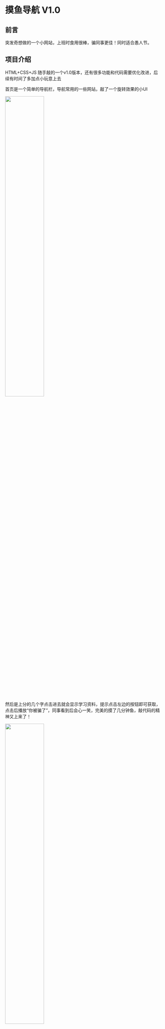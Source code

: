 # 摸鱼导航 V1.0

## 前言

突发奇想做的一个小网站，上班时食用很棒，骗同事更佳！同时适合愚人节。

## 项目介绍

HTML+CSS+JS 随手敲的一个v1.0版本，还有很多功能和代码需要优化改进，后续有时间了多加点小玩意上去

首页是一个简单的导航栏，导航常用的一些网站，敲了一个旋转效果的小UI

<img src="https://s2.loli.net/2022/04/19/WRkJA2UjysFmzaP.gif" width="50%" ></img>

然后是上分的几个字点击进去就会显示学习资料，提示点击左边的按钮即可获取，点击后播放“你被骗了”，同事看到后会心一笑，完美的摸了几分钟鱼，敲代码的精神又上来了！

<img src="https://s2.loli.net/2022/04/19/IeCn7VKY3TXlEoH.gif" width="50%" ></img>

有的人可能不懂这个梗所以我特意弄了一个科普页面，只需要再次点击按钮即可出现，he/she看完之后会心一笑，完美的摸了几分钟鱼，敲代码的精神又上来了！

<img src="https://s2.loli.net/2022/04/19/d7OL4qCIpDuGSNy.gif" width="50%" ></img>



### 项目地址

- GitHub地址：<https://github.com/wuliaoe/navigation-bar-HTML-CSS-JS->

如果你觉得有什么错误或者好的灵感，欢迎大佬指点以及优化，感激不尽！

### 项目作用

上班时敲代码没有灵感了（敲烦了）点开这个网站找找灵感（乐子）让你的上班生活更佳充实高效！

### 相关链接

-随项目更新陆续添加


## LICENSE

![](http://img.smyhvae.com/20210331_CC-BY-NC-SA.png)

本作品采用[知识共享署名-非商业性使用-相同方式共享 4.0 国际许可协议](https://creativecommons.org/licenses/by-nc-sa/4.0/)进行许可。
